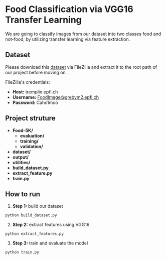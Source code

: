 # Food Classification via VGG16 Transfer Learning
We are going to classify images from our dataset into two classes food and not-food,
by utilizing transfer learning via feature extraction. 

## Dataset
Please download this [dataset](https://mmspg.epfl.ch/downloads/food-image-datasets/) via FileZilla 
and extract it to the root path of our project before moving on.

FileZilla's credentials:
* __Host:__ tremplin.epfl.ch
* __Username:__ FoodImage@grebvm2.epfl.ch
* __Password:__ Cahc1moo

## Project struture
* __Food-5K/__
    - __evaluation/__
    - __training/__
    - __validation/__
* __dataset/__ 
* __output/__ 
* __utilities/__
* __build_dataset.py__
* __extract_feature.py__
* __train.py__

## How to run

1. __Step 1:__ build our dataset

```
python build_dataset.py
```

2. __Step 2:__ extract features using VGG16

```
python extract_features.py
```

3. __Step 3:__ train and evaluate the model

```
python train.py
```




